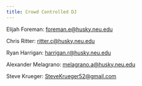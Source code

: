 ```yaml
---
title: Crowd Controlled DJ
---
```


Elijah Foreman: foreman.e@husky.neu.edu

Chris Ritter: ritter.c@husky.neu.edu

Ryan Harrigan: harrigan.r@husky.neu.edu

Alexander Melagrano: melagrano.a@husky.neu.edu

Steve Krueger: SteveKrueger52@gmail.com
